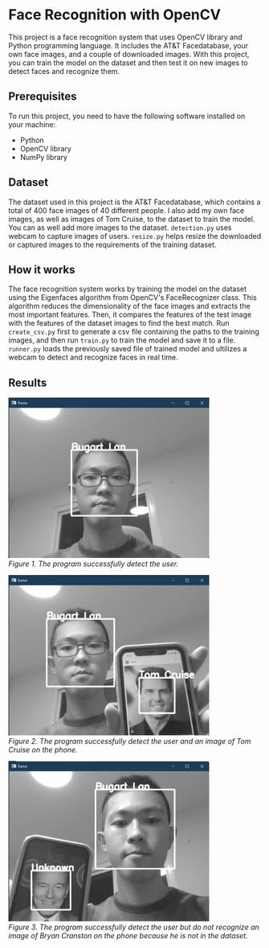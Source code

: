 # Face Recognition with OpenCV

This project is a face recognition system that uses OpenCV library and Python programming language. It includes the AT&T Facedatabase, your own face images, and a couple of downloaded images. With this project, you can train the model on the dataset and then test it on new images to detect faces and recognize them.

## Prerequisites
To run this project, you need to have the following software installed on your machine:

- Python
- OpenCV library
- NumPy library

## Dataset
The dataset used in this project is the AT&T Facedatabase, which contains a total of 400 face images of 40 different people. I also add my own face images, as well as images of Tom Cruise, to the dataset to train the model. You can as well add more images to the dataset. `detection.py` uses webcam to capture images of users. `resize.py` helps resize the downloaded or captured images to the requirements of the training dataset.

## How it works
The face recognition system works by training the model on the dataset using the Eigenfaces algorithm from OpenCV's FaceRecognizer class. This algorithm reduces the dimensionality of the face images and extracts the most important features. Then, it compares the features of the test image with the features of the dataset images to find the best match. Run `create_csv.py` first to generate a csv file containing the paths to the training images, and then run `train.py` to train the model and save it to a file. `runner.py` loads the previously saved file of trained model and ultilizes a webcam to detect and recognize faces in real time.

## Results
<p>
  <img src="screenshots/1.png" width="400"/>
  <br />
  <em>Figure 1. The program successfully detect the user.</em>
</p>
<p>
  <img src="screenshots/2.png" width="400"/>
  <br />
  <em>Figure 2. The program successfully detect the user and an image of Tom Cruise on the phone.</em>
</p>
<p>
  <img src="screenshots/3.png" width="400"/>
  <br />
  <em>Figure 3. The program successfully detect the user but do not recognize an image of Bryan Cranston on the phone because he is not in the dataset.</em>
</p>
